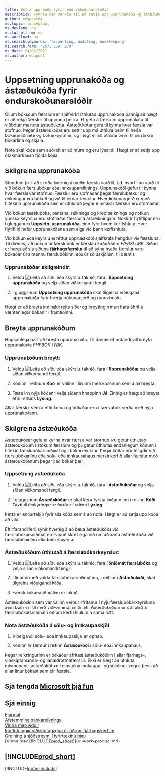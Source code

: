 ```yaml
---
title: Setja upp kóða fyrir endurskoðunarslóðir
description: Kynntu þér verkin til að setja upp upprunakóða og ástæðukóða sem þú getur notað til að fylgjast með eftirlitsferðum.
author: edupont04
ms.topic: conceptual
ms.devlang: na
ms.tgt_pltfrm: na
ms.workload: na
ms.search.keywords: 'accounting, auditing, bookkeeping'
ms.search.form: '257, 259, 279'
ms.date: 04/01/2021
ms.author: edupont
---
```

# <a name="setting-up-source-codes-and-reason-codes-for-audit-trails" />Uppsetning upprunakóða og ástæðukóða fyrir endurskoðunarslóðir

Öllum bókuðum færslum er sjálfvirkt úthlutað upprunakóða þannig að hægt er að rekja færslur til uppruna þeirra. Ef gefa á færslum upprunakóta til viðbótar má nota ástæðukóta. Ástæðukótar gefa til kynna hvar færsla var stofnuð. Þegar ástæðukóðar eru settir upp má úthluta þeim til heilla bókarsniðmáta og bókarkeyrslna, og hægt er að úthluta þeim til einstakra bókarlína og skjala.  

Nota skal kóða sem auðvelt er að muna og eru lýsandi. Hægt er að setja upp ótakmarkaðan fjölda kóða.

## <a name="define-source-codes" />Skilgreina upprunakóða

Stundum þarf að skoða hvernig ákveðin færsla varð til, t.d. hvort hún varð til við bókun færslubókar eða innkaupareiknings. Upprunakóði gefur til kynna hvar færsla var stofnuð. Færslur eru stofnaðar þegar færslubækur og reikningar eru bókuð og við tilteknar keyrslur. Hver bókunargerð er með tiltekinn upprunakóða sem er úthlutað þegar einstakar færslur eru stofnaðar.  

Við bókun færslubóka, pantana, reikninga og kreditreikninga og notkun ýmissa keyrslna eru stofnaðar færslur á ársreikningum. Nokkrir flýtiflipar eru í glugganum **Uppsetn. upprunakóða**, einn fyrir hvern kerfishluta. Hver flýtiflipi hefur upprunakóðana sem eiga við þann kerfishluta.

Við bókun eða keyrslu er réttur upprunakóði sjálfkrafa hengdur við færsluna. Til dæmis, við bókun úr færslubók er færslan kóðuð sem *FÆRSLUBK*. Síðan er hægt að sía síðuna **fjárhagsfærslur** til að sýna hvaða færslur voru bókaðar úr almennu færslubókinni eða úr söluskjölum, til dæmis

### <a name="to-define-source-codes" />Upprunakóðar skilgreindir:

1. Veldu ![Leita að síðu eða skýrslu.](media/ui-search/search_small.png "Leit að síðu eða skýrslu tákn") táknið, fara í **Uppsetning upprunakóða** og velja síðan viðkomandi tengil.  

2. Í glugganum **Uppsetning upprunakóða** skal tilgreina viðeigandi upprunakóða fyrir hverja bókunargerð og runuvinnslu.  

Hægt er að breyta innihaldi reits síðar og breytingin mun hafa áhrif á væntanlegar bókanir í framtíðinni.

## <a name="change-source-codes" />Breyta upprunakóðum

Hugsanlega þarf að breyta upprunakóða. Til dæmis ef notandi vill breyta upprunakóða *FHFBOK* í *FBK*.

### <a name="to-change-source-codes" />Upprunakóðum breytt:

1. Veldu ![Leita að síðu eða skýrslu.](media/ui-search/search_small.png "Leit að síðu eða skýrslu tákn") táknið, fara í **Upprunakóðar** og velja síðan viðkomandi tengil.

2. Kóðinn í reitnum **Kóði** er valinn í línunni með kóðanum sem á að breyta.

3. Færa inn nýja kóðann velja síðann hnappinn **Já**. Einnig er hægt að breyta efni reitsins **Lýsing**.

Allar færslur sem á eftir koma og bókaðar eru í færslubók verða með nýja upprunakóðann.

## <a name="define-reason-codes" />Skilgreina ástæðukóða

Ástæðukóðar gefa til kynna hvar færsla var stofnuð. Þú getur úthlutað ástæðukóðum í stökum færslum og þú getur úthlutað endanlegum kóðum í tiltekin færslubókarsniðmát og -bókarkeyrslur. Þegar kóðar eru tengdir við færslubókarlínu eða sölu- eða innkaupahaus merkir kerfið allar færslur með ástæðukóðanum þegar það bókar þær.  

### <a name="to-set-up-reason-codes" />Uppsetning ástæðukóða

1. Veldu ![Leita að síðu eða skýrslu.](media/ui-search/search_small.png "Leit að síðu eða skýrslu tákn")  táknið, fara í **Ástæðukóðar** og velja síðan viðkomandi tengil.

2. Í glugganum **Ástæðukóðar** er skal færa fyrsta kóðann inn í reitinn **Kóði**. Texti til útskýringar er færður í reitinn **Lýsing**.

Þetta er endurtekið fyrir alla kóða sem á að nota. Hægt er að setja upp kóða að vild.

Eftirfarandi ferli sýnir hvernig á að bæta ástæðukóða við færslubókarsniðmát en svipuð skref eiga við um að bæta ástæðukóða við færslubókarlínu eða bókarkeyrslu.  

### <a name="to-assign-reason-codes-to-journal-templates" />Ástæðukóðum úthlutað á færslubókarkeyrslur:

1. Veldu ![Leita að síðu eða skýrslu.](media/ui-search/search_small.png "Leit að síðu eða skýrslu tákn")  táknið, fara í **Sniðmát færslubóka** og velja síðan viðkomandi tengil.

2. Í línunni með valda færslubókarsniðmátinu, í reitnum **Ástæðukóði**, skal tilgreina viðeigandi kóða.

3. Færslubókarsniðmátinu er lokað.

Ástæðukóðinn sem var valinn verður afritaður í nýju færslubókarkeyrsluna sem búin var til með viðkomandi sniðmáti. Ástæðukóðum er úthlutað á færslubókarsniðmát í öðrum kerfishlutum á sama hátt.

### <a name="to-use-reason-codes-on-sales-and-purchase-documents" />Nota ástæðukóða á sölu- og innkaupaskjöl

1. Viðeigandi sölu- eða innkaupaskjal er opnað.

2. Kóðinn er færður í reitinn **Ástæðukóði** í sölu- eða innkaupahaus.

Þegar reikningurinn er bókaður afritast ástæðukóðinn í allar fjarhags-, viðskiptamanna- og lánardrottnafærslur. Ekki er hægt að úthluta mismunandi ástæðukótum í einstakar innkaupa- og sölulínur vegna þess að allar línur bókast sem ein færsla.

## <a name="see-related-microsoft-training" />Sjá tengda [Microsoft þjálfun](/training/paths/set-up-financial-management-dynamics-365-business-central/)

## <a name="see-also" />Sjá einnig

[Fjármál](finance.md)  
[Afstemming bankareikninga](bank-manage-bank-accounts.md)  
[Vinna með víddir](finance-dimensions.md)  
[Innflutningur viðskiptagagna úr öðrum fjárhagskerfum](across-import-data-configuration-packages.md)  
[Greining á sjóðstreymi í fyrirtækinu þínu](finance-analyze-cash-flow.md)  
[Vinna með [!INCLUDE[prod_short](includes/prod_short.md)]](ui-work-product.md)  

## [!INCLUDE[prod_short](includes/free_trial_md.md)]


[!INCLUDE[footer-include](includes/footer-banner.md)]
